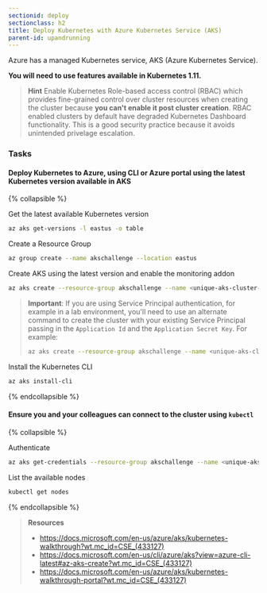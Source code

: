 ```yaml
---
sectionid: deploy
sectionclass: h2
title: Deploy Kubernetes with Azure Kubernetes Service (AKS)
parent-id: upandrunning
---
```


Azure has a managed Kubernetes service, AKS (Azure Kubernetes Service).

**You will need to use features available in Kubernetes 1.11.**

> **Hint** Enable Kubernetes Role-based access control (RBAC) which provides fine-grained control over cluster resources when creating the cluster because **you can't enable it post cluster creation**. RBAC enabled clusters by default have degraded Kubernetes Dashboard functionality. This is a good security practice because it avoids unintended privelage escalation.

### Tasks

#### Deploy Kubernetes to Azure, using CLI or Azure portal using the latest Kubernetes version available in AKS

{% collapsible %}

Get the latest available Kubernetes version

```sh
az aks get-versions -l eastus -o table
```

Create a Resource Group

```sh
az group create --name akschallenge --location eastus
```

Create AKS using the latest version and enable the monitoring addon

```sh
az aks create --resource-group akschallenge --name <unique-aks-cluster-name> --enable-addons monitoring --kubernetes-version 1.11.5 --generate-ssh-keys --location eastus
```

> **Important**: If you are using Service Principal authentication, for example in a lab environment, you'll need to use an alternate command to create the cluster with your existing Service Principal passing in the `Application Id` and the `Application Secret Key`.
> For example:
> 
> ```sh
> az aks create --resource-group akschallenge --name <unique-aks-cluster-name> --enable-addons monitoring --kubernetes-version 1.11.5 --generate-ssh-keys --location eastus --service-principal APP_ID --client-secret "APP_SECRET"
> ```

Install the Kubernetes CLI

```sh
az aks install-cli
```

{% endcollapsible %}

#### Ensure you and your colleagues can connect to the cluster using `kubectl`

{% collapsible %}

Authenticate

```sh
az aks get-credentials --resource-group akschallenge --name <unique-aks-cluster-name>
```

List the available nodes

```sh
kubectl get nodes
```

{% endcollapsible %}

> **Resources**
> * <https://docs.microsoft.com/en-us/azure/aks/kubernetes-walkthrough?wt.mc_id=CSE_(433127)>
> * <https://docs.microsoft.com/en-us/cli/azure/aks?view=azure-cli-latest#az-aks-create?wt.mc_id=CSE_(433127)>
> * <https://docs.microsoft.com/en-us/azure/aks/kubernetes-walkthrough-portal?wt.mc_id=CSE_(433127)>